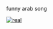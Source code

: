 funny arab song

[![real](https://img.youtube.com/vi/uJZpjN_o-Nc/0.jpg)](https://youtu.be/uJZpjN_o-Nc?si=rFa2UrcprvxbOnTp)
